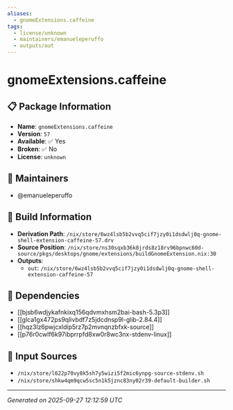 ```yaml
---
aliases:
  - gnomeExtensions.caffeine
tags:
  - license/unknown
  - maintainers/emanueleperuffo
  - outputs/out
---
```


# gnomeExtensions.caffeine

## 📋 Package Information

- **Name**: `gnomeExtensions.caffeine`
- **Version**: `57`
- **Available**: ✅ Yes
- **Broken**: ✅ No
- **License**: `unknown`
## 👥 Maintainers

- @emanueleperuffo


## 🔧 Build Information

- **Derivation Path**: `/nix/store/6wz4lsb5b2vvq5cif7jzy0i1dsdwlj0q-gnome-shell-extension-caffeine-57.drv`
- **Source Position**: `/nix/store/ns30sqxb36k8jrds8z18rv96bpnwc60d-source/pkgs/desktops/gnome/extensions/buildGnomeExtension.nix:30`
- **Outputs**:
  - `out`:  `/nix/store/6wz4lsb5b2vvq5cif7jzy0i1dsdwlj0q-gnome-shell-extension-caffeine-57`

## 🔗 Dependencies

- [[bjsb6wdjykafnkixq156qdvmxhsm2bai-bash-5.3p3]]
- [[glca1gx472ps9qlivbdf7z5jdcdnsp9l-glib-2.84.4]]
- [[hqz3lz6pwjcxldip5rz7p2mvnqnzbfxk-source]]
- [[p76r0cwlf6k97ibprrpfd8xw0r8wc3nx-stdenv-linux]]

## 📁 Input Sources

- `/nix/store/l622p70vy8k5sh7y5wizi5f2mic6ynpg-source-stdenv.sh`
- `/nix/store/shkw4qm9qcw5sc5n1k5jznc83ny02r39-default-builder.sh`

---
*Generated on 2025-09-27 12:12:59 UTC*
